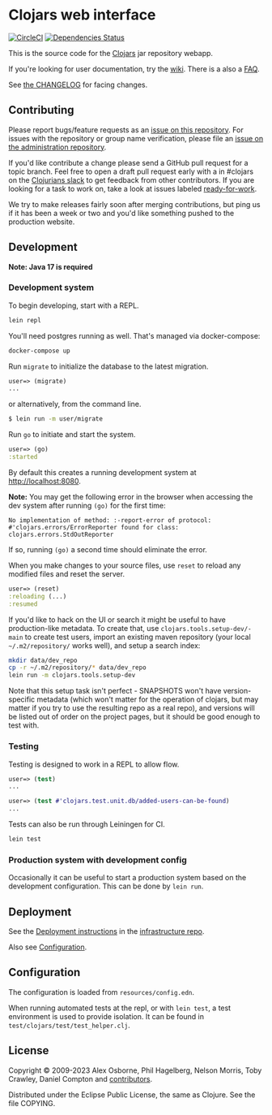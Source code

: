 Clojars web interface
=====================

[![CircleCI](https://circleci.com/gh/clojars/clojars-web.svg?style=svg)](https://circleci.com/gh/clojars/clojars-web)
[![Dependencies Status](https://versions.deps.co/clojars/clojars-web/status.svg)](https://versions.deps.co/clojars/clojars-web)

This is the source code for the [Clojars](https://clojars.org/) jar
repository webapp.

If you're looking for user documentation, try
the [wiki](http://github.com/clojars/clojars-web/wiki/_pages). There is a
also a [FAQ](https://github.com/clojars/clojars-web/wiki/About).

See [the CHANGELOG](CHANGELOG.org) for facing changes.

Contributing
------------

Please report bugs/feature requests as an [issue on this
repository](https://github.com/clojars/clojars-web/issues/new/choose). For
issues with the repository or group name verification, please file an [issue on
the administration repository](https://github.com/clojars/administration/issues/new/choose).

If you'd like contribute a change please send a GitHub pull request for a topic
branch. Feel free to open a draft pull request early with a in #clojars on the
[Clojurians slack](https://clojurians.slack.com/messages) to get feedback from
other contributors. If you are looking for a task to work on, take a look at
issues labeled
[ready-for-work](https://github.com/clojars/clojars-web/labels/ready-for-work).

We try to make releases fairly soon after merging contributions, but ping us if
it has been a week or two and you'd like something pushed to the production
website.

Development
-----------

**Note: Java 17 is required**

### Development system

To begin developing, start with a REPL.

```sh
lein repl
```

You'll need postgres running as well. That's managed via
docker-compose:

```sh
docker-compose up
```

Run `migrate` to initialize the database to the latest migration.

```clojure
user=> (migrate)
...
```

or alternatively, from the command line.

```sh
$ lein run -m user/migrate
```

Run `go` to initiate and start the system.

```clojure
user=> (go)
:started
```

By default this creates a running development system at <http://localhost:8080>.

**Note:** You may get the following error in the browser when accessing the dev
system after running `(go)` for the first time:

    No implementation of method: :-report-error of protocol: #'clojars.errors/ErrorReporter found for class: clojars.errors.StdOutReporter

If so, running `(go)` a second time should eliminate the error.

When you make changes to your source files, use `reset` to reload any
modified files and reset the server.

```clojure
user=> (reset)
:reloading (...)
:resumed
```

If you'd like to hack on the UI or search it might be useful to have
production-like metadata. To create that, use
`clojars.tools.setup-dev/-main` to create test users, import an existing
maven repository (your local `~/.m2/repository/` works well), and
setup a search index:

```sh
mkdir data/dev_repo
cp -r ~/.m2/repository/* data/dev_repo
lein run -m clojars.tools.setup-dev
```

Note that this setup task isn't perfect - SNAPSHOTS won't have
version-specific metadata (which won't matter for the operation of
clojars, but may matter if you try to use the resulting repo as a real
repo), and versions will be listed out of order on the project pages,
but it should be good enough to test with.

### Testing

Testing is designed to work in a REPL to allow flow.

```clojure
user=> (test)
...
```

```clojure
user=> (test #'clojars.test.unit.db/added-users-can-be-found)
...
```

Tests can also be run through Leiningen for CI.

```sh
lein test
```

### Production system with development config

Occasionally it can be useful to start a production system based on the development
configuration. This can be done by `lein run`.

Deployment
----------

See the [Deployment instructions](https://github.com/clojars/infrastructure#deployment) in the 
[infrastructure repo](https://github.com/clojars/infrastructure).

Also see [Configuration](#configuration).

Configuration
-------------

The configuration is loaded from `resources/config.edn`.

When running automated tests at the repl, or with `lein test`, a test environment
is used to provide isolation. It can be found in `test/clojars/test/test_helper.clj`.

License
-------

Copyright © 2009-2023 Alex Osborne, Phil Hagelberg, Nelson Morris,
Toby Crawley, Daniel Compton and
[contributors](https://github.com/clojars/clojars-web/graphs/contributors).

Distributed under the Eclipse Public License, the same as Clojure. See the file COPYING.

